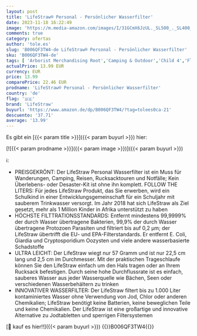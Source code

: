 ```yaml
---
layout: post
title: 'LifeStraw® Personal - Persönlicher Wasserfilter'
date: 2023-11-18 16:22:49
image: 'https://m.media-amazon.com/images/I/31GCmX6JzUL._SL500_._SL400_.jpg'
comments: true
category: ofertas
author: 'tole.es'
slug: 'B006QF3TW4-de LifeStraw® Personal - Persönlicher Wasserfilter'
sku: 'B006QF3TW4-de'
tags: [ 'Arborist Merchandising Root','Camping & Outdoor','Child 4','Flaschen, Trinkbehälter & Filter','OutdoorSalesSummmer2020','Self Service','Special Features Stores','Sport','Sport & Freizeit','Sport & Freizeit: Produkte mit Umwelt-Label','Sport & Outdoor Aktivitäten, Bekleidung & Ausrüstung','Sport Apparel Sales','Sports-Promotions','Wasserfilter','ef3a019d-6628-41d5-b303-291126686917_0','ef3a019d-6628-41d5-b303-291126686917_3901','ef3a019d-6628-41d5-b303-291126686917_7401','ef3a019d-6628-41d5-b303-291126686917_8101','ef3a019d-6628-41d5-b303-291126686917_8801','lifestraw','🇩🇪', ]
actualPrice: 13.99 EUR
currency: EUR
price: 13.99
comparePrice: 22.46 EUR
prodname: 'LifeStraw® Personal - Persönlicher Wasserfilter'
country: 'de'
flag: '🇩🇪'
brand: 'LifeStraw'
buyurl: 'https://www.amazon.de/dp/B006QF3TW4/?tag=tolees0ca-21'
descuento: '37.71'
average: '13.99'
---
```


Es gibt ein [{{< param title >}}]({{< param buyurl >}}) hier:

[![{{< param prodname >}}]({{< param image >}})]({{< param buyurl >}})

ℹ️:

- PREISGEKRÖNT: Der LifeStraw Personal Wasserfilter ist ein Muss für Wanderungen, Camping, Reisen, Rucksacktouren und Notfälle; Kein Überlebens- oder Desaster-Kit ist ohne ihn komplett. FOLLOW THE LITERS: Für jedes LifeStraw Produkt, das Sie erwerben, wird ein Schulkind in einer Entwicklungsgemeinschaft für ein Schuljahr mit sauberem Trinkwasser versorgt. Im Jahr 2018 hat sich LifeStraw als Ziel gesetzt, mehr als 1 Million Kinder in Afrika unterstützt zu haben
- HÖCHSTE FILTTRATIONSSTANDARDS: Entfernt mindestens 99,9999% der durch Wasser übertragene Bakterien, 99,9% der durch Wasser übertragene Protozoen Parasiten und filtriert bis auf 0,2 μm; der LifeStraw übertrifft die EU- und EPA-Filterstandards. Er entfernt E. Coli, Giardia und Cryptosporidium Oozysten und viele andere wasserbasierte Schadstoffe
- ULTRA LEICHT: Der LifeStraw wiegt nur 57 Gramm und ist nur 22,5 cm lang und 2,5 cm im Durchmesser. Mit der praktischen Trageschlaufe können Sie den LifeStraw einfach um den Hals tragen oder an Ihrem Rucksack befestigen. Durch seine hohe Durchflussrate ist es einfach, sauberes Wasser aus jeder Wasserquelle wie Bächen, Seen oder verschiedenen Wasserbehältern zu trinken
- INNOVATIVER WASSERFILTER: Der LifeStraw filtert bis zu 1.000 Liter kontaminiertes Wasser ohne Verwendung von Jod, Chlor oder anderen Chemikalien; LifeStraw benötigt keine Batterien, keine beweglichen Teile und keine Chemikalien. Der LifeStraw ist eine großartige und innovative Alternative zu Jodtabletten und sperrigen Filtersystemen

[🛒 kauf es hier!!]({{< param buyurl >}})
{{<world>}}B006QF3TW4{{</world>}}
